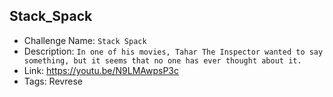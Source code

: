 ## Stack_Spack

- Challenge Name: `Stack Spack`
- Description: `In one of his movies, Tahar The Inspector wanted to say something, but it seems that no one has ever thought about it.`
- Link: https://youtu.be/N9LMAwpsP3c
- Tags: Revrese
